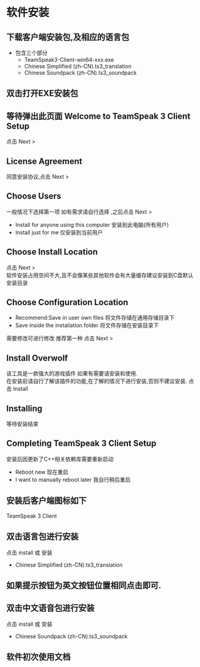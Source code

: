 # 软件安装

## 下载客户端安装包,及相应的语言包

- 包含三个部分
    - TeamSpeak3-Client-win64-xxx.exe
    - Chinese Simplified (zh-CN).ts3_translation
    - Chinese Soundpack (zh-CN).ts3_soundpack

## 双击打开EXE安装包

## 等待弹出此页面 Welcome to TeamSpeak 3 Client Setup

点击 Next >

## License Agreement

同意安装协议,点击 Next >

## Choose Users

一般情况下选择第一项 如有需求请自行选择 ,之后点击 Next >

- Install for anyone using this computer 安装到此电脑(所有用户)
- Install just for me 仅安装到当前用户

## Choose Install Location

点击 Next >  
软件安装占用空间不大,且不会像某些其他软件会有大量缓存建议安装到C盘默认安装目录

## Choose Configuration Location

- Recommend:Save in user own files 将文件存储在通用存储目录下
- Save inside the installation folder 将文件存储在安装目录下

需要修改可进行修改 推荐第一种
点击 Next >

## Install Overwolf

该工具是一款强大的游戏插件 如果有需要请安装和使用.  
在安装前请自行了解该插件的功能,在了解的情况下进行安装,否则不建议安装.
点击 Install

## Installing

等待安装结束

## Completing TeamSpeak 3 Client  Setup

安装后因更新了C++相关依赖库需要重新启动

- Reboot new 现在重启
- I want to manually reboot later 我自行稍后重启

## 安装后客户端图标如下

TeamSpeak 3 Client

## 双击语言包进行安装

点击 install 或 安装

- Chinese Simplified (zh-CN).ts3_translation

## 如果提示按钮为英文按钮位置相同点击即可.

## 双击中文语音包进行安装

点击 install 或 安装

- Chinese Soundpack (zh-CN).ts3_soundpack

## 软件初次使用文档

[](软件初次使用.md)